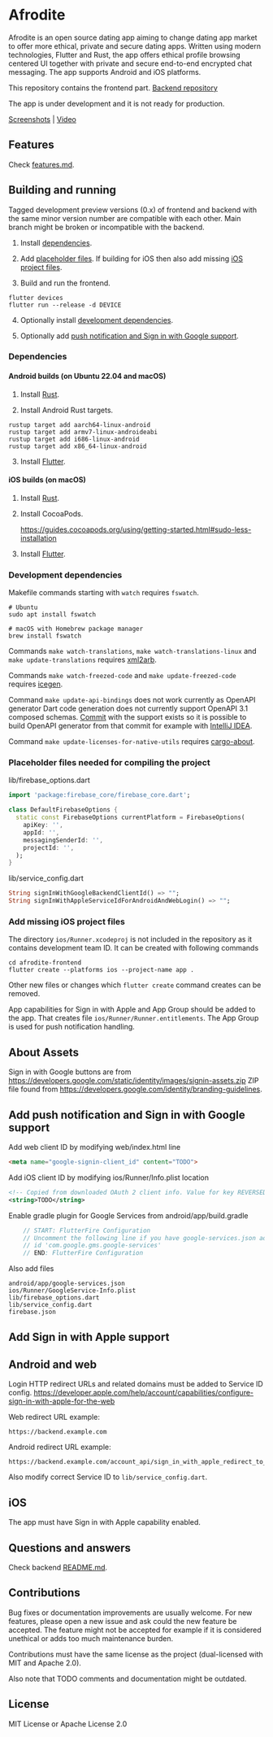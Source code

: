 # Afrodite

Afrodite is an open source dating app aiming to change dating app market to offer more
ethical, private and secure dating apps. Written using modern technologies,
Flutter and Rust, the app offers ethical profile browsing centered UI together
with private and secure end-to-end encrypted chat messaging. The app supports
Android and iOS platforms.

This repository contains the frontend part. [Backend repository](https://github.com/afroditeapp/afrodite-backend)

The app is under development and it is not ready for production.

[Screenshots](https://github.com/afroditeapp#screenshots) |
[Video](https://afroditeapp.github.io/videos/basic-usage.mp4)

## Features

Check [features.md](docs/features.md).

## Building and running

Tagged development preview versions (0.x) of frontend and backend
with the same minor version number are compatible with each other.
Main branch might be broken or incompatible with the backend.

1. Install [dependencies](#dependencies).

2. Add [placeholder files](#placeholder-files-needed-for-compiling-the-project).
   If building for iOS then also add missing
   [iOS project files](#add-missing-ios-project-files).

3. Build and run the frontend.

```
flutter devices
flutter run --release -d DEVICE
```

4. Optionally install [development dependencies](#development-dependencies).

4. Optionally add [push notification and Sign in with Google support](#adding-push-notification-and-sign-in-with-google-support).

### Dependencies

#### Android builds (on Ubuntu 22.04 and macOS)

1. Install [Rust](https://www.rust-lang.org/learn/get-started).

2. Install Android Rust targets.

```
rustup target add aarch64-linux-android
rustup target add armv7-linux-androideabi
rustup target add i686-linux-android
rustup target add x86_64-linux-android
```

3. Install [Flutter](https://docs.flutter.dev/get-started/install).

#### iOS builds (on macOS)

1. Install [Rust](https://www.rust-lang.org/learn/get-started).

2. Install CocoaPods.

   <https://guides.cocoapods.org/using/getting-started.html#sudo-less-installation>

3. Install [Flutter](https://docs.flutter.dev/get-started/install).

### Development dependencies

Makefile commands starting with `watch` requires `fswatch`.

```
# Ubuntu
sudo apt install fswatch
```

```
# macOS with Homebrew package manager
brew install fswatch
```

Commands `make watch-translations`, `make watch-translations-linux` and `make update-translations` requires [xml2arb](https://github.com/jutuon/xml2arb).

Commands `make watch-freezed-code` and `make update-freezed-code` requires [icegen](https://github.com/jutuon/icegen).

Command `make update-api-bindings` does not work currently as OpenAPI generator
Dart code generation does not currently support OpenAPI 3.1 composed schemas.
[Commit](https://github.com/jutuon/openapi-generator/tree/dart-improve-composed-schema-support)
with the support exists so it is possible to build OpenAPI generator from that
commit for example with [IntelliJ IDEA](https://www.jetbrains.com/idea/).

<!--
Command `make update-api-bindings` requires `openapi-generator-cli`.

1. Install node version manager (nvm) <https://github.com/nvm-sh/nvm>
2. Install latest node LTS with nvm. For example `nvm install 18`
3. Install openapi-generator from npm.
   `npm install @openapitools/openapi-generator-cli -g`
4. Start backend in debug mode.
5. Run `make update-api-bindings`.
-->

Command `make update-licenses-for-native-utils` requires
[cargo-about](https://github.com/EmbarkStudios/cargo-about).

### Placeholder files needed for compiling the project

lib/firebase_options.dart
```dart
import 'package:firebase_core/firebase_core.dart';

class DefaultFirebaseOptions {
  static const FirebaseOptions currentPlatform = FirebaseOptions(
    apiKey: '',
    appId: '',
    messagingSenderId: '',
    projectId: '',
  );
}
```

lib/service_config.dart
```dart
String signInWithGoogleBackendClientId() => "";
String signInWithAppleServiceIdForAndroidAndWebLogin() => "";
```

### Add missing iOS project files

The directory `ios/Runner.xcodeproj` is not included in the repository
as it contains development team ID. It can be created with following commands

```
cd afrodite-frontend
flutter create --platforms ios --project-name app .
```

Other new files or changes which `flutter create` command creates can be
removed.

App capabilities for Sign in with Apple and App Group should be added
to the app. That creates file `ios/Runner/Runner.entitlements`. The
App Group is used for push notification handling.

## About Assets

Sign in with Google buttons are from
<https://developers.google.com/static/identity/images/signin-assets.zip>
ZIP file found from <https://developers.google.com/identity/branding-guidelines>.

## Add push notification and Sign in with Google support

Add web client ID by modifying web/index.html line

```html
<meta name="google-signin-client_id" content="TODO">
```

Add iOS client ID by modifying ios/Runner/Info.plist location

```xml
<!-- Copied from downloaded OAuth 2 client info. Value for key REVERSED_CLIENT_ID. -->
<string>TODO</string>
```

Enable gradle plugin for Google Services from android/app/build.gradle

```gradle
    // START: FlutterFire Configuration
    // Uncomment the following line if you have google-services.json added
    // id 'com.google.gms.google-services'
    // END: FlutterFire Configuration
```

Also add files

```
android/app/google-services.json
ios/Runner/GoogleService-Info.plist
lib/firebase_options.dart
lib/service_config.dart
firebase.json
```

## Add Sign in with Apple support

## Android and web

Login HTTP redirect URLs and related domains must be added to Service ID config.
<https://developer.apple.com/help/account/capabilities/configure-sign-in-with-apple-for-the-web>

Web redirect URL example:
```
https://backend.example.com
```

Android redirect URL example:
```
https://backend.example.com/account_api/sign_in_with_apple_redirect_to_app
```

Also modify correct Service ID to `lib/service_config.dart`.

## iOS

The app must have Sign in with Apple capability enabled.

## Questions and answers

Check backend [README.md](https://github.com/afroditeapp/afrodite-backend#questions-and-answers).

## Contributions

Bug fixes or documentation improvements are usually welcome. For new features,
please open a new issue and ask could the new feature be accepted. The
feature might not be accepted for example if it is considered unethical
or adds too much maintenance burden.

Contributions must have the same license as the project (dual-licensed with
MIT and Apache 2.0).

Also note that TODO comments and documentation might be outdated.

## License

MIT License or Apache License 2.0
